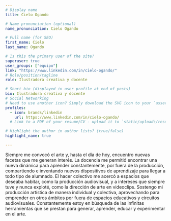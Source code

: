 ```yaml
---
# Display name
title: Cielo Ogando

# Name pronunciation (optional)
name_pronunciation: Cielo Ogando

# Full name (for SEO)
first_name: Cielo 
last_name: Ogando

# Is this the primary user of the site?
superuser: true
user_groups: ["equipo"]
link: "https://www.linkedin.com/in/cielo-ogando/"
# Role/position/tagline
role: Ilustradora creativa y docente

# Short bio (displayed in user profile at end of posts)
bio: Ilustradora creativa y docente
# Social Networking
# Need to use another icon? Simply download the SVG icon to your `assets/media/icons/` folder.
profiles:
  - icon: brands/linkedin
    url: https://www.linkedin.com/in/cielo-ogando/
  # Link to a PDF of your resume/CV - upload it to `static/uploads/resume.pdf`

# Highlight the author in author lists? (true/false)
highlight_name: true

---
```


Siempre me convocó el arte y, hasta el día de hoy, encuentro nuevas facetas que me generan interés.
La docencia me permitió encontrar una nueva dinámica para aprender constantemente, por fuera de la producción, compartiendo e inventando nuevos dispositivos de aprendizaje para llegar a todo tipo de alumnado.
El hacer colectivo me acercó a espacios que deseaba habitar, como la producción audiovisual, y a intereses que siempre tuve y nunca exploté, como la dirección de arte en videoclips.
Sostengo mi producción artística de manera individual y colectiva, aprovechando para emprender en otros ámbitos por fuera de espacios educativos y circuitos audiovisuales.
Constantemente estoy en búsqueda de las infinitas herramientas que se prestan para generar, aprender, educar y experimentar en el arte.

